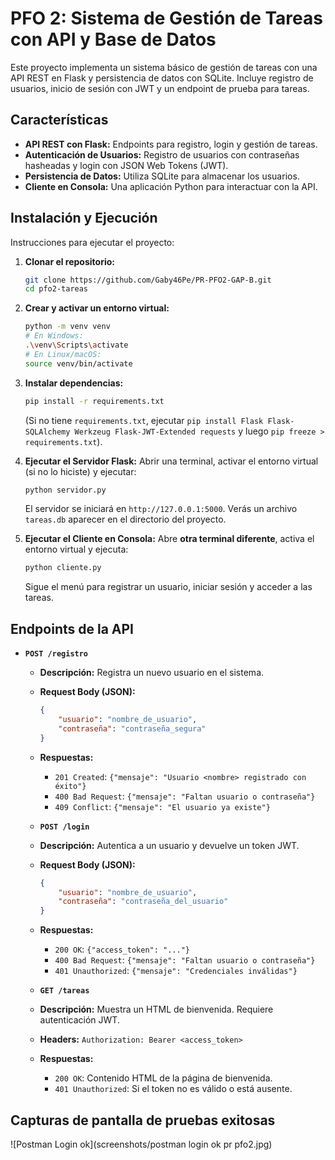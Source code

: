 # PFO 2: Sistema de Gestión de Tareas con API y Base de Datos

Este proyecto implementa un sistema básico de gestión de tareas con una API REST en Flask y persistencia de datos con SQLite. Incluye registro de usuarios, inicio de sesión con JWT y un endpoint de prueba para tareas.

## Características

* **API REST con Flask:** Endpoints para registro, login y gestión de tareas.
* **Autenticación de Usuarios:** Registro de usuarios con contraseñas hasheadas y login con JSON Web Tokens (JWT).
* **Persistencia de Datos:** Utiliza SQLite para almacenar los usuarios.
* **Cliente en Consola:** Una aplicación Python para interactuar con la API.

## Instalación y Ejecución

Instrucciones para ejecutar el proyecto:

1.  **Clonar el repositorio:**
    ```bash
    git clone https://github.com/Gaby46Pe/PR-PFO2-GAP-B.git
    cd pfo2-tareas
    ```

2.  **Crear y activar un entorno virtual:**
    ```bash
    python -m venv venv
    # En Windows:
    .\venv\Scripts\activate
    # En Linux/macOS:
    source venv/bin/activate
    ```

3.  **Instalar dependencias:**
    ```bash
    pip install -r requirements.txt
    ```
    (Si no tiene `requirements.txt`, ejecutar `pip install Flask Flask-SQLAlchemy Werkzeug Flask-JWT-Extended requests` y luego `pip freeze > requirements.txt`).

4.  **Ejecutar el Servidor Flask:**
    Abrir una terminal, activar el entorno virtual (si no lo hiciste) y ejecutar:
    ```bash
    python servidor.py
    ```
    El servidor se iniciará en `http://127.0.0.1:5000`. Verás un archivo `tareas.db` aparecer en el directorio del proyecto.

5.  **Ejecutar el Cliente en Consola:**
Abre **otra terminal diferente**, activa el entorno virtual y ejecuta:
    ```bash
    python cliente.py
    ```
    Sigue el menú para registrar un usuario, iniciar sesión y acceder a las tareas.


## Endpoints de la API

* **`POST /registro`**
    * **Descripción:** Registra un nuevo usuario en el sistema.
    * **Request Body (JSON):**
        ```json
        {
            "usuario": "nombre_de_usuario",
            "contraseña": "contraseña_segura"
        }
        ```
    * **Respuestas:**
        * `201 Created`: `{"mensaje": "Usuario <nombre> registrado con éxito"}`
        * `400 Bad Request`: `{"mensaje": "Faltan usuario o contraseña"}`
        * `409 Conflict`: `{"mensaje": "El usuario ya existe"}`

    * **`POST /login`**
    * **Descripción:** Autentica a un usuario y devuelve un token JWT.
    * **Request Body (JSON):**
        ```json
        {
            "usuario": "nombre_de_usuario",
            "contraseña": "contraseña_del_usuario"
        }
        ```
    * **Respuestas:**
        * `200 OK`: `{"access_token": "..."}`
        * `400 Bad Request`: `{"mensaje": "Faltan usuario o contraseña"}`
        * `401 Unauthorized`: `{"mensaje": "Credenciales inválidas"}`
    
    * **`GET /tareas`**
    * **Descripción:** Muestra un HTML de bienvenida. Requiere autenticación JWT.
    * **Headers:** `Authorization: Bearer <access_token>`
    * **Respuestas:**
        * `200 OK`: Contenido HTML de la página de bienvenida.
        * `401 Unauthorized`: Si el token no es válido o está ausente.

## Capturas de pantalla de pruebas exitosas
  ![Postman Login ok](screenshots/postman login ok pr pfo2.jpg)
